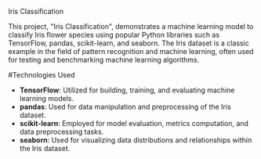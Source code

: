 Iris Classification

This project, "Iris Classification", demonstrates a machine learning model to classify Iris flower species using popular Python libraries such as TensorFlow, pandas, scikit-learn, and seaborn. The Iris dataset is a classic example in the field of pattern recognition and machine learning, often used for testing and benchmarking machine learning algorithms.

#Technologies Used

- **TensorFlow**: Utilized for building, training, and evaluating machine learning models.
- **pandas**: Used for data manipulation and preprocessing of the Iris dataset.
- **scikit-learn**: Employed for model evaluation, metrics computation, and data preprocessing tasks.
- **seaborn**: Used for visualizing data distributions and relationships within the Iris dataset.
